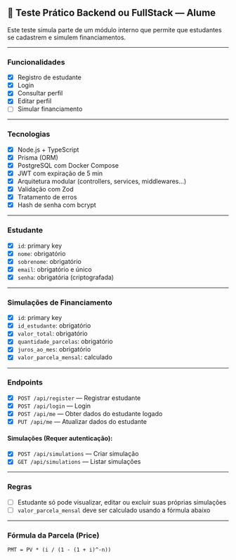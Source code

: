 ## 🧪 Teste Prático Backend ou FullStack — Alume

Este teste simula parte de um módulo interno que permite que estudantes se cadastrem e simulem financiamentos.

---

### Funcionalidades

- [x] Registro de estudante
- [x] Login
- [x] Consultar perfil
- [x] Editar perfil
- [ ] Simular financiamento

---

### Tecnologias

- [x] Node.js + TypeScript
- [x] Prisma (ORM)
- [x] PostgreSQL com Docker Compose
- [x] JWT com expiração de 5 min
- [x] Arquitetura modular (controllers, services, middlewares...)
- [x] Validação com Zod
- [x] Tratamento de erros
- [x] Hash de senha com bcrypt

---

### Estudante

- [x] `id`: primary key
- [x] `nome`: obrigatório
- [x] `sobrenome`: obrigatório
- [x] `email`: obrigatório e único
- [x] `senha`: obrigatória (criptografada)

---

### Simulações de Financiamento

- [x] `id`: primary key
- [x] `id_estudante`: obrigatório
- [x] `valor_total`: obrigatório
- [x] `quantidade_parcelas`: obrigatório
- [x] `juros_ao_mes`: obrigatório
- [x] `valor_parcela_mensal`: calculado

---

### Endpoints

- [x] `POST /api/register` — Registrar estudante
- [x] `POST /api/login` — Login
- [x] `POST /api/me` — Obter dados do estudante logado
- [x] `PUT /api/me` — Atualizar dados do estudante

#### Simulações (Requer autenticação):

- [x] `POST /api/simulations` — Criar simulação
- [x] `GET /api/simulations` — Listar simulações

---

### Regras

- [ ] Estudante só pode visualizar, editar ou excluir suas próprias simulações
- [ ] `valor_parcela_mensal` deve ser calculado usando a fórmula abaixo

---

### Fórmula da Parcela (Price)

```text
PMT = PV * (i / (1 - (1 + i)^-n))
```
